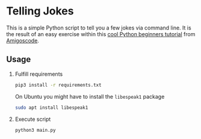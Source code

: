 # Telling Jokes

This is a simple Python script to tell you a few jokes via command line.
It is the result of an easy exercise within this [cool Python beginners tutorial](https://amigoscode.com/p/python) from [Amigoscode](https://amigoscode.com).

## Usage

1. Fulfill requirements
    ```bash
    pip3 install -r requirements.txt
    ```
   
   On Ubuntu you might have to install the `libespeak1` package
   ```bash
   sudo apt install libespeak1
   ```

2. Execute script
    ```bash
    python3 main.py
    ```